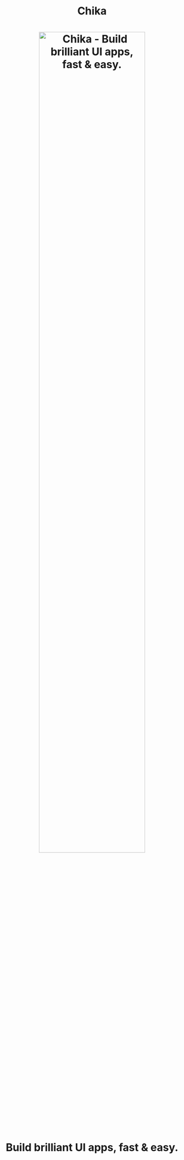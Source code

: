 <h1 align="center">Chika<h1>
<p align="center"><img style="margin: 0; padding: 0;" src="http://www.wallpaperscharlie.com/wp-content/uploads/2016/07/Cute-Girls-HD-Pictures-9.jpg" alt="Chika - Build brilliant UI apps, fast & easy." width="75%"></p>
<h1 align="center">Build brilliant UI apps, fast & easy.</h1>

